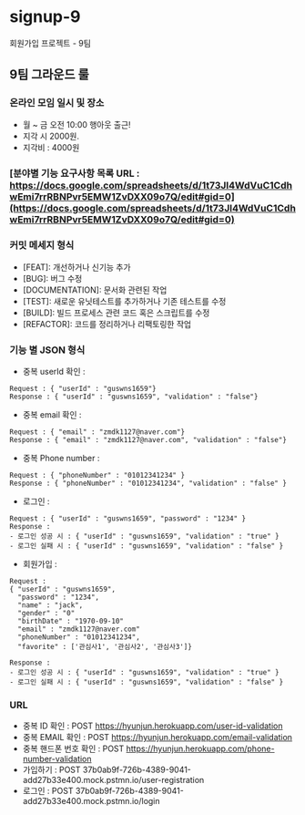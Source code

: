 # signup-9
회원가입 프로젝트 - 9팀

## 9팀 그라운드 룰 
### 온라인 모임 일시 및 장소 
- 월 ~ 금 오전 10:00 행아웃 출근! 
- 지각 시 2000원.
- 지각비 : 4000원

### [분야별 기능 요구사항 목록 URL : https://docs.google.com/spreadsheets/d/1t73Jl4WdVuC1CdhwEmi7rrRBNPvr5EMW1ZvDXX09o7Q/edit#gid=0](https://docs.google.com/spreadsheets/d/1t73Jl4WdVuC1CdhwEmi7rrRBNPvr5EMW1ZvDXX09o7Q/edit#gid=0)

### 커밋 메세지 형식 
- [FEAT]: 개선하거나 신기능 추가
- [BUG]: 버그 수정
- [DOCUMENTATION]: 문서화 관련된 작업
- [TEST]: 새로운 유닛테스트를 추가하거나 기존 테스트를 수정
- [BUILD]: 빌드 프로세스 관련 코드 혹은 스크립트를 수정
- [REFACTOR]: 코드를 정리하거나 리팩토링한 작업

### 기능 별 JSON 형식 
- 중복 userId 확인 : 
```
Request : { "userId" : "guswns1659"}
Response : { "userId" : "guswns1659", "validation" : "false"}
```

- 중복 email 확인 : 
```
Request : { "email" : "zmdk1127@naver.com"}
Response : { "email" : "zmdk1127@naver.com", "validation" : "false"}
```

- 중복 Phone number : 
```
Request : { "phoneNumber" : "01012341234" }
Response : { "phoneNumber" : "01012341234", "validation" : "false" } 
```

- 로그인 : 
```
Request : { "userId" : "guswns1659", "password" : "1234" }
Response : 
- 로그인 성공 시 : { "userId" : "guswns1659", "validation" : "true" }  
- 로그인 실패 시 : { "userId" : "guswns1659", "validation" : "false" }
```

- 회원가입 : 

```
Request : 
{ "userId" : "guswns1659",
  "password" : "1234",
  "name" : "jack",
  "gender" : "0"
  "birthDate" : "1970-09-10"
  "email" : "zmdk1127@naver.com"
  "phoneNumber" : "01012341234",
  "favorite" : ['관심사1', '관심사2', '관심사3']}

Response : 
- 로그인 성공 시 : { "userId" : "guswns1659", "validation" : "true" }  
- 로그인 실패 시 : { "userId" : "guswns1659", "validation" : "false" }
```

### URL 
- 중복 ID 확인 : POST https://hyunjun.herokuapp.com/user-id-validation
- 중복 EMAIL 확인 : POST https://hyunjun.herokuapp.com/email-validation
- 중복 핸드폰 번호 확인 : POST https://hyunjun.herokuapp.com/phone-number-validation
- 가입하기 : POST 37b0ab9f-726b-4389-9041-add27b33e400.mock.pstmn.io/user-registration
- 로그인 : POST 37b0ab9f-726b-4389-9041-add27b33e400.mock.pstmn.io/login
